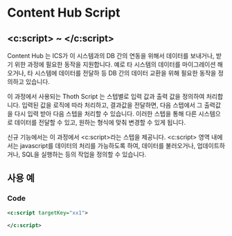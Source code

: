 # Content Hub Script

## \<c:script> \~ \</c:script>

Content Hub 는 ICS가 이 시스템과의 DB 간의 연동을 위해서  데이터를 보내거나, 받기 위한 과정에 필요한 동작을 지원합니다. 예로 타 시스템의 데이터를 마이그레이션 해오거나, 타 시스템에 데이터를 전달하 등  DB 간의 데이터 교환을 위해 필요한 동작을 정의하고 있습니다.&#x20;

이 과정에서 사용되는 Thoth Script 는 스텝별로 입력 값과 출력 값을 정의하여 처리합니다. 입력된 값을 로직에 따라 처리하고, 결과값을 전달하면, 다음 스텝에서 그 출력값을 다시 입력 받아 다음 스텝을 처리할 수 있습니다. 이러한 스텝을 통해 다른 시스템으로 데이터를 전달할 수 있고, 원하는 형식에 맞춰 변경할 수 있게 됩니다.&#x20;

신규 기능에서는 이 과정에서 \<c:script>라는 스텝을 제공니다.  \<c:script> 영역 내에서는 javascript를 데이터의 처리를 가능하도록 하여, 데이터를 불러오거나, 업데이트하거나, SQL을 실행하는 등의 작업을 정의할 수 있습니다.

## 사용 예&#x20;

### Code

```xml
<c:script targetKey="xx1">

</c:script>
```



